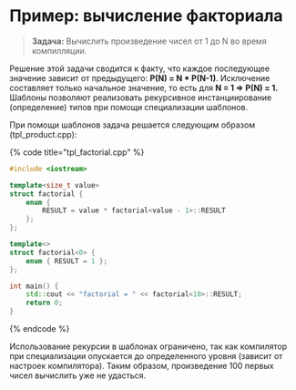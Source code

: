 # Пример: вычисление факториала

> **Задача:** Вычислить произведение чисел от 1 до N во время компилляции.

Решение этой задачи сводится к факту, что каждое последующее значение зависит от предыдущего: **P\(N\) = N \* P\(N-1\)**. Исключение составляет только начальное значение, то есть для **N = 1 =&gt; P\(N\) = 1.** Шаблоны позволяют реализовать рекурсивное инстанциирование \(определение\) типов при помощи специализации шаблонов.

При помощи шаблонов задача решается следующим образом \(tpl\_product.cpp\):

{% code title="tpl_factorial.cpp" %}
```cpp
#include <iostream>

template<size_t value>
struct factorial {
	enum {
		RESULT = value * factorial<value - 1>::RESULT
	};
};

template<>
struct factorial<0> {
	enum { RESULT = 1 };
};

int main() {
	std::cout << "factorial = " << factorial<10>::RESULT;
	return 0;
}
```
{% endcode %}

Использование рекурсии в шаблонах ограничено, так как компилятор при специализации опускается до определенного уровня \(зависит от настроек компилятора\). Таким образом, произведение 100 первых чисел вычислить уже не удасться.

